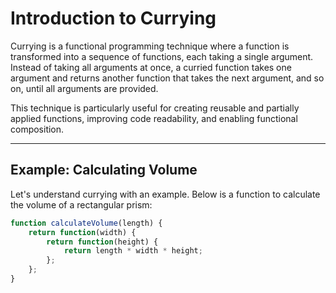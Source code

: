 # Introduction to Currying

Currying is a functional programming technique where a function is transformed into a sequence of functions, each taking a single argument. Instead of taking all arguments at once, a curried function takes one argument and returns another function that takes the next argument, and so on, until all arguments are provided.

This technique is particularly useful for creating reusable and partially applied functions, improving code readability, and enabling functional composition.

---

## Example: Calculating Volume

Let's understand currying with an example. Below is a function to calculate the volume of a rectangular prism:

```javascript
function calculateVolume(length) {
    return function(width) {
        return function(height) {
            return length * width * height;
        };
    };
}